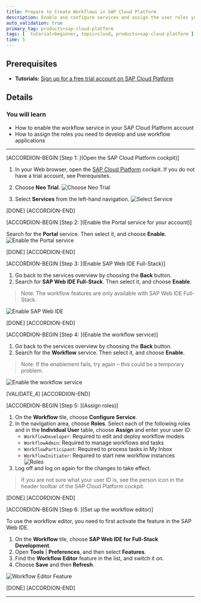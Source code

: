 ```yaml
---
title: Prepare to Create Workflows in SAP Cloud Platform
description: Enable and configure services and assign the user roles you'll need for creating workflows.
auto_validation: true
primary_tag: products>sap-cloud-platform
tags: [  tutorial>beginner, topic>cloud, products>sap-cloud-platform ]
time: 5
---
```


## Prerequisites  
 - **Tutorials:** [Sign up for a free trial account on SAP Cloud Platform](https://www.sap.com/developer/tutorials/hcp-create-trial-account.html)

## Details
### You will learn  
  - How to enable the workflow service in your SAP Cloud Platform account
  - How to assign the roles you need to develop and use workflow applications

---

[ACCORDION-BEGIN [Step 1: ](Open the SAP Cloud Platform cockpit)]

1. In your Web browser, open the [SAP Cloud Platform](https://account.hanatrial.ondemand.com/cockpit) cockpit. If you do not have a trial account, see Prerequisites.
2. Choose **Neo Trial**.
![Choose Neo Trial](choose-neo-trial.png)

3. Select **Services** from the left-hand navigation.
![Select Service](select-services.png)

[DONE]
[ACCORDION-END]

[ACCORDION-BEGIN [Step 2: ](Enable the Portal service for your account)]

Search for the **Portal** service. Then select it, and choose **Enable**.
![Enable the Portal service](portal-enabled.png)

[DONE]
[ACCORDION-END]

[ACCORDION-BEGIN [Step 3: ](Enable SAP Web IDE Full-Stack)]

1. Go back to the services overview by choosing the **Back** button.
2. Search for **SAP Web IDE Full-Stack**. Then select it, and choose **Enable**.
> Note: The workflow features are only available with SAP Web IDE Full-Stack.

![Enable SAP Web IDE](webide-enabled.png)

[DONE]
[ACCORDION-END]

[ACCORDION-BEGIN [Step 4: ](Enable the workflow service)]

1. Go back to the services overview by choosing the **Back** button.
2. Search for the **Workflow** service. Then select it, and choose **Enable**.
> Note: If the enablement fails, try again – this could be a temporary problem.

![Enable the workflow service](workflow-enabled.png)

[VALIDATE_4]
[ACCORDION-END]

[ACCORDION-BEGIN [Step 5: ](Assign roles)]

1. On the **Workflow** tile, choose **Configure Service**.
2. In the navigation area, choose **Roles**. Select each of the following roles and in the **Individual User** table, choose **Assign** and enter your user ID:
    - `WorkflowDeveloper`: Required to edit and deploy workflow models
    - `WorkflowAdmin`: Required to manage workflows and tasks
    - `WorkflowParticipant`: Required to process tasks in My Inbox
    - `WorkflowInitiator`: Required to start new workflow instances
![Roles](roles.png)
3. Log off and log on again for the changes to take effect.

> If you are not sure what your user ID is, see the person icon in the header toolbar of the SAP Cloud Platform cockpit.

[DONE]
[ACCORDION-END]

[ACCORDION-BEGIN [Step 6: ](Set up the workflow editor)]

To use the workflow editor, you need to first activate the feature in the SAP Web IDE.

  1. On the **Workflow** tile, choose **SAP Web IDE for Full-Stack Development**.
  2. Open **Tools** | **Preferences**, and then select **Features**.
  3. Find the **Workflow Editor** feature in the list, and switch it on.
  4. Choose **Save** and then **Refresh**.

![Workflow Editor Feature](workflow-editor.png)

[DONE]
[ACCORDION-END]

---
